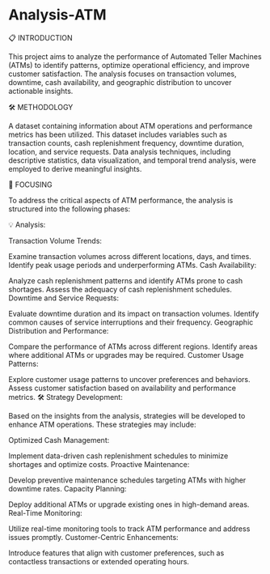 # Analysis-ATM
📋 INTRODUCTION

This project aims to analyze the performance of Automated Teller Machines (ATMs) to identify patterns, optimize operational efficiency, and improve customer satisfaction. The analysis focuses on transaction volumes, downtime, cash availability, and geographic distribution to uncover actionable insights.

🛠️ METHODOLOGY

A dataset containing information about ATM operations and performance metrics has been utilized. This dataset includes variables such as transaction counts, cash replenishment frequency, downtime duration, location, and service requests. Data analysis techniques, including descriptive statistics, data visualization, and temporal trend analysis, were employed to derive meaningful insights.

🎯 FOCUSING

To address the critical aspects of ATM performance, the analysis is structured into the following phases:

💡 Analysis:

Transaction Volume Trends:

Examine transaction volumes across different locations, days, and times.
Identify peak usage periods and underperforming ATMs.
Cash Availability:

Analyze cash replenishment patterns and identify ATMs prone to cash shortages.
Assess the adequacy of cash replenishment schedules.
Downtime and Service Requests:

Evaluate downtime duration and its impact on transaction volumes.
Identify common causes of service interruptions and their frequency.
Geographic Distribution and Performance:

Compare the performance of ATMs across different regions.
Identify areas where additional ATMs or upgrades may be required.
Customer Usage Patterns:

Explore customer usage patterns to uncover preferences and behaviors.
Assess customer satisfaction based on availability and performance metrics.
🛠️ Strategy Development:

Based on the insights from the analysis, strategies will be developed to enhance ATM operations. These strategies may include:

Optimized Cash Management:

Implement data-driven cash replenishment schedules to minimize shortages and optimize costs.
Proactive Maintenance:

Develop preventive maintenance schedules targeting ATMs with higher downtime rates.
Capacity Planning:

Deploy additional ATMs or upgrade existing ones in high-demand areas.
Real-Time Monitoring:

Utilize real-time monitoring tools to track ATM performance and address issues promptly.
Customer-Centric Enhancements:

Introduce features that align with customer preferences, such as contactless transactions or extended operating hours.
